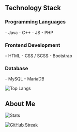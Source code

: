 <h2>Technology Stack</h2>
<h3>Programming Languages</h3>
- Java
- C++
- JS
- PHP

<h3>Frontend Development</h3>
- HTML
- CSS / SCSS
- Bootstrap

<h3>Database</h3>
- MySQL
- MariaDB

![Top Langs](https://github-readme-stats.vercel.app/api/top-langs/?username=varev-dev&layout=compact&theme=bear&langs_count=10&hide_border=true)

<h2>About Me</h2>

![Stats](https://github-readme-stats.vercel.app/api?username=varev-dev&count_private=true&show_icons=true&theme=bear&hide_border=true)

[![GitHub Streak](http://github-readme-streak-stats.herokuapp.com?user=varev-dev&theme=bear&hide_border=true)](https://git.io/streak-stats)
